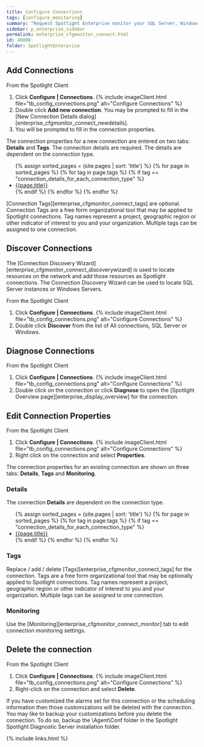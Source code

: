 ```yaml
---
title: Configure Connections
tags: [configure_monitoring]
summary: "Request Spotlight Enterprise monitor your SQL Server, Windows Server and other connection types. Remove connections and configure connection properties."
sidebar: p_enterprise_sidebar
permalink: enterprise_cfgmonitor_connect.html
id: 40008
folder: SpotlightEnterprise
---
```




## Add Connections

From the Spotlight Client

1. Click **Configure \| Connections**.
   {% include imageClient.html file="tb_config_connections.png" alt="Configure Connections" %}
2. Double click **Add new connection**. You may be prompted to fill in the [New Connection Details dialog][enterprise_cfgmonitor_connect_newdetails].
3. You will be prompted to fill in the connection properties.

The connection properties for a new connection are entered on two tabs: **Details** and **Tags**. The connection details are required. The details are dependent on the connection type.

<ul>
{% assign sorted_pages = (site.pages | sort: 'title') %}
{% for page in sorted_pages %}
{% for tag in page.tags %}
{% if tag == "connection_details_for_each_connection_type" %}
<li><a href="{{ page.url | prepend: site.baseurl}}">{{page.title}}</a></li>
{% endif %}
{% endfor %}
{% endfor %}
</ul>

[Connection Tags][enterprise_cfgmonitor_connect_tags] are optional. Connection Tags are a free form organizational tool that may be applied to Spotlight connections. Tag names represent a project, geographic region or other indicator of interest to you and your organization. Multiple tags can be assigned to one connection.

## Discover Connections

The [Connection Discovery Wizard][enterprise_cfgmonitor_connect_discoverywizard] is used to locate resources on the network and add those resources as Spotlight connections. The Connection Discovery Wizard can be used to locate SQL Server instances or Windows Servers.

From the Spotlight Client

1. Click **Configure \| Connections**.
   {% include imageClient.html file="tb_config_connections.png" alt="Configure Connections" %}
2. Double click **Discover** from the list of All connections, SQL Server or Windows.



## Diagnose Connections

From the Spotlight Client

1. Click **Configure \| Connections**.
   {% include imageClient.html file="tb_config_connections.png" alt="Configure Connections" %}
2. Double click on the connection or click **Diagnose** to open the [Spotlight Overview page][enterprise_display_overview] for the connection.


## Edit Connection Properties

From the Spotlight Client

1. Click **Configure \| Connections**.
   {% include imageClient.html file="tb_config_connections.png" alt="Configure Connections" %}
2. Right click on the connection and select **Properties**.

The connection properties for an existing connection are shown on three tabs: **Details**, **Tags** and **Monitoring**.

### Details
The connection **Details** are  dependent on the connection type.

<ul>
{% assign sorted_pages = (site.pages | sort: 'title') %}
{% for page in sorted_pages %}
{% for tag in page.tags %}
{% if tag == "connection_details_for_each_connection_type" %}
<li><a href="{{ page.url | prepend: site.baseurl}}">{{page.title}}</a></li>
{% endif %}
{% endfor %}
{% endfor %}
</ul>

### Tags
Replace / add / delete [Tags][enterprise_cfgmonitor_connect_tags] for the connection. Tags are a free form organizational tool that may be optionally applied to Spotlight connections. Tag names represent a project, geographic region or other indicator of interest to you and your organization. Multiple tags can be assigned to one connection.

### Monitoring
Use the [Monitoring][enterprise_cfgmonitor_connect_monitor] tab to edit connection monitoring settings.

## Delete the connection

From the Spotlight Client

1. Click **Configure \| Connections**.
   {% include imageClient.html file="tb_config_connections.png" alt="Configure Connections" %}
2. Right-click on the connection and select **Delete**.

If you have customized the alarms set for this connection or the scheduling information then those customizations will be deleted with the connection. You may like to backup your customizations before you delete the connection. To do so, backup the \Agent\Conf folder in the Spotlight Spotlight Diagnostic Server installation folder.

{% include links.html %}

